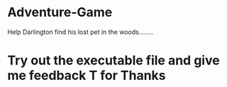 # Adventure-Game
 Help Darlington find his lost pet in the woods........ 

 # Try out the executable file and give me feedback T for Thanks


